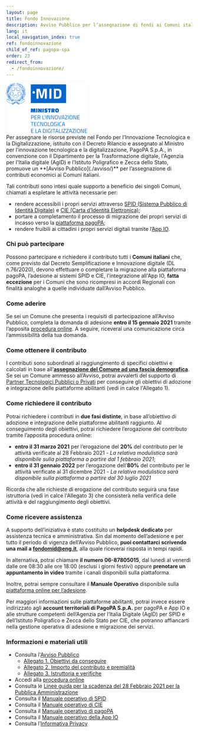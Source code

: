 ```yaml
---
layout: page
title: Fondo Innovazione
description: Avviso Pubblico per l’assegnazione di fondi ai Comuni italiani per promuovere la diffusione delle piattaforme abilitanti Spid, CIE, pagoPA e dell'App IO.
lang: it
local_navigation_index: true
ref: fondoinnovazione
child_of_ref: pagopa-spa
order: 23
redirect_from:
  - /fondoinnovazione/
---
```


<div class="mb-2 mb-md-5"><img src="/assets/images/logo-mid.png" class="img-fluid m-2" title="MID"></div>
Per assegnare le risorse previste nel Fondo per l’Innovazione Tecnologica e la Digitalizzazione, istituito con il Decreto Rilancio e assegnato al Ministro per l’innovazione tecnologica e la digitalizzazione, PagoPA S.p.A., in convenzione con il Dipartimento per la Trasformazione digitale, l'Agenzia per l'Italia digitale (AgID) e l’Istituto Poligrafico e Zecca dello Stato, promuove un **[Avviso Pubblico](./avviso/)** per l’assegnazione di contributi economici ai Comuni italiani.

Tali contributi sono intesi quale supporto a beneficio dei singoli Comuni, chiamati a espletare le attività necessarie per:

- rendere accessibili i propri servizi attraverso [SPID (Sistema Pubblico di Identità Digitale)](https://www.spid.gov.it/) e [CIE (Carta d’Identità Elettronica)](https://www.cartaidentita.interno.gov.it/);
- portare a completamento il processo di migrazione dei propri servizi di incasso verso la [piattaforma pagoPA](https://www.pagopa.gov.it/);
- rendere fruibili ai cittadini i propri servizi digitali tramite l’[App IO](https://io.italia.it).

### Chi può partecipare

Possono partecipare e richiedere il contributo tutti i **Comuni italiani** che, come previsto dal Decreto Semplificazione e Innovazione digitale (DL n.76/2020), devono effettuare o completare la migrazione alla piattaforma pagoPA, l’adesione ai sistemi SPID e CIE, l'integrazione all'App IO, **fatta eccezione** per i Comuni che sono ricompresi in accordi Regionali con finalità analoghe a quelle individuate dall’Avviso Pubblico.

### Come aderire

Se sei un Comune che presenta i requisiti di partecipazione all’Avviso Pubblico, completa la domanda di adesione **entro il 15 gennaio 2021** tramite l’apposita [procedura online](https://fondoinnovazione.pagopa.it/). A seguire, riceverai una comunicazione circa l’ammissibilità della tua domanda.

### Come ottenere il contributo

I contributi sono subordinati al raggiungimento di specifici obiettivi e calcolati in base all’**[assegnazione del Comune ad una fascia demografica](./Fasce_demografiche.pdf)**. Se sei un Comune ammesso all’Avviso, potrai avvalerti del supporto di [Partner Tecnologici Pubblici o Privati](/it/pubbliche-amministrazioni/partner-intermediari/) per conseguire gli obiettivi di adozione e integrazione delle piattaforme abilitanti (vedi in calce l'Allegato 1).

### Come richiedere il contributo

Potrai richiedere i contributi in **due fasi distinte**, in base all’obiettivo di adozione e integrazione delle piattaforme abilitanti raggiunto. Al conseguimento degli obiettivi, potrai richiedere l’erogazione del contributo tramite l’apposita procedura online:

- **entro il 31 marzo 2021** per l’erogazione del **20%** del contributo per le attività verificate al 28 Febbraio 2021 _- La relativa modulistica sarà disponibile sulla piattaforma a partire dal 1 febbraio 2021_;
- **entro il 31 gennaio 2022** per l’erogazione dell’**80%** del contributo per le attività verificate al 31 dicembre 2021 _- La relativa modulistica sarà disponibile sulla piattaforma a partire dal 30 luglio 2021_

Ricorda che alle richieste di erogazione del contributo seguirà una fase istruttoria (vedi in calce l'Allegato 3) che consisterà nella verifica delle attività e del raggiungimento degli obiettivi.

### Come ricevere assistenza

A supporto dell’iniziativa è stato costituito un **helpdesk dedicato** per assistenza tecnica e amministrativa. Sin dal momento dell’adesione e per tutto il periodo di vigenza dell’Avviso Pubblico, **puoi contattarci scrivendo una mail a [fondomid@eng.it](mailto:fondomid@eng.it)**, alla quale riceverai risposta in tempi rapidi.

In alternativa, potrai chiamare **il numero 06-87805015**, dal lunedì al venerdì dalle ore 08:30 alle ore 18:00 (esclusi i giorni festivi) oppure **prenotare un appuntamento in video** tramite i canali disponibili sulla piattaforma.

Inoltre, potrai sempre consultare il **Manuale Operativo** disponibile sulla [piattaforma online per l’adesione](https://fondoinnovazione.pagopa.it/).

Per maggiori informazioni sulle piattaforme abilitanti, potrai invece essere indirizzato agli **account territoriali di PagoPA S.p.A.** per pagoPA e App IO e alle strutture competenti dell’Agenzia per l’Italia Digitale (AgID) per SPID e dell’Istituto Poligrafico e Zecca dello Stato per CIE, che potranno affiancarti nella gestione operativa di adesione e migrazione dei servizi.
### Informazioni e materiali utili

- Consulta l'[Avviso Pubblico](./AVVISO_PUBBLICO_FONDO_INNOVAZIONE.pdf)
  - [Allegato 1. Obiettivi da conseguire](./ALLEGATO_1_Obiettivi_da_Conseguire.pdf)
  - [Allegato 2. Importo del contributo e premialità](./ALLEGATO_2_Importo_del_Contributo_e_premialita.pdf)
  - [Allegato 3. Istruttoria e verifiche](./ALLEGATO_3_Istruttoria_e_Verifiche.pdf)
- Accedi alla [procedura online](https://fondoinnovazione.pagopa.it/)
- Consulta le [Linee guida per la scadenza del 28 Febbraio 2021 per la Pubblica Amministrazione](https://innovazione.gov.it/it/linee-guida-decreto-semplificazione/)
- Consulta il [Manuale operativo di SPID](./Manuale_operativo_Spid.pdf)
- Consulta il [Manuale operativo di CIE](https://innovazione.gov.it/assets/docs/Manuale_CIE_Dipartimento_Trasformazione_digitale.pdf)
- Consulta il [Manuale operativo di pagoPA](./Manuale_operativo_pagoPA.pdf)
- Consulta il [Manuale operativo della App IO](./Manuale_operativo_App_IO.pdf)
- Consulta l’[Informativa Privacy](./Informativa_Privacy.pdf)
